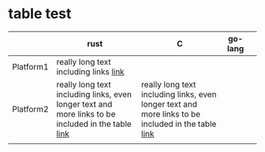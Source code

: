 # table test

|            | rust                                                                                                                            | C | go-lang |   |
|------------|---------------------------------------------------------------------------------------------------------------------------------|---|---------|---|
| Platform1  | really long text including links [link](http://www.duckduckgo.com)                                                              |   |         |   |
| Platform2  | really long text including links, even longer text and more links to be included in the table [link](http://www.duckduckgo.com) |  really long text including links, even longer text and more links to be included in the table [link](http://www.duckduckgo.com)  |         |   |
|            |                                                                                                                                 |   |         |   |